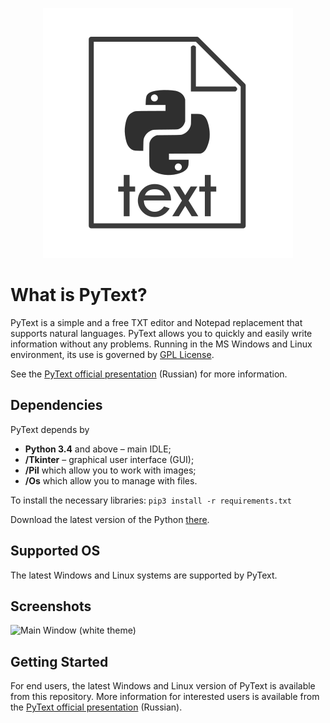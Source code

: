 <p align="center"><img src="/misc/logo.png" alt="Hello! I'm logo of PyText"/></p>

# What is PyText?

PyText is a simple and a free TXT editor and Notepad replacement that supports natural languages. PyText allows you to quickly and easily write information without any problems. Running in the MS Windows and Linux environment, its use is governed by [GPL License](/LICENSE).

See the [PyText official presentation](/misc/pres.pptx) (Russian) for more information.

## Dependencies
PyText depends by
- **Python 3.4** and above – main IDLE;
- **/Tkinter** – graphical user interface (GUI);
- **/Pil** which allow you to work with images;
- **/Os** which allow you to manage with files.

To install the necessary libraries:
```pip3 install -r requirements.txt```

Download the latest version of the Python [there](https://www.python.org/downloads/).

## Supported OS
The latest Windows and Linux systems are supported by PyText.

## Screenshots
![Main Window (white theme)](/misc/screen.png)

## Getting Started
For end users, the latest Windows and Linux version of PyText is available from this repository. More information for interested users is available from the [PyText official presentation](/misc/pres.pptx) (Russian).
